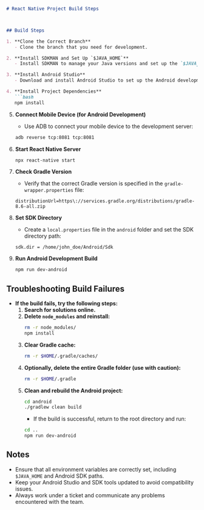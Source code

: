 
```markdown
# React Native Project Build Steps



## Build Steps

1. **Clone the Correct Branch**
   - Clone the branch that you need for development.

2. **Install SDKMAN and Set Up `$JAVA_HOME`**
   - Install SDKMAN to manage your Java versions and set up the `$JAVA_HOME` environment variable.

3. **Install Android Studio**
   - Download and install Android Studio to set up the Android development environment.

4. **Install Project Dependencies**
   ```bash
   npm install
   ```

5. **Connect Mobile Device (for Android Development)**
   - Use ADB to connect your mobile device to the development server:
   ```bash
   adb reverse tcp:8081 tcp:8081
   ```

6. **Start React Native Server**
   ```bash
   npx react-native start
   ```

7. **Check Gradle Version**
   - Verify that the correct Gradle version is specified in the `gradle-wrapper.properties` file:
   ```properties
   distributionUrl=https\://services.gradle.org/distributions/gradle-8.6-all.zip
   ```

8. **Set SDK Directory**
   - Create a `local.properties` file in the `android` folder and set the SDK directory path:
   ```properties
   sdk.dir = /home/john_doe/Android/Sdk
   ```

9. **Run Android Development Build**
   ```bash
   npm run dev-android
   ```

## Troubleshooting Build Failures

- **If the build fails, try the following steps:**
  1. **Search for solutions online.**
  2. **Delete `node_modules` and reinstall:**
     ```bash
     rm -r node_modules/
     npm install
     ```
  3. **Clear Gradle cache:**
     ```bash
     rm -r $HOME/.gradle/caches/
     ```
  4. **Optionally, delete the entire Gradle folder (use with caution):**
     ```bash
     rm -r $HOME/.gradle
     ```
  5. **Clean and rebuild the Android project:**
     ```bash
     cd android
     ./gradlew clean build
     ```
     - If the build is successful, return to the root directory and run:
     ```bash
     cd ..
     npm run dev-android
     ```

## Notes
- Ensure that all environment variables are correctly set, including `$JAVA_HOME` and Android SDK paths.
- Keep your Android Studio and SDK tools updated to avoid compatibility issues.
- Always work under a ticket and communicate any problems encountered with the team.
